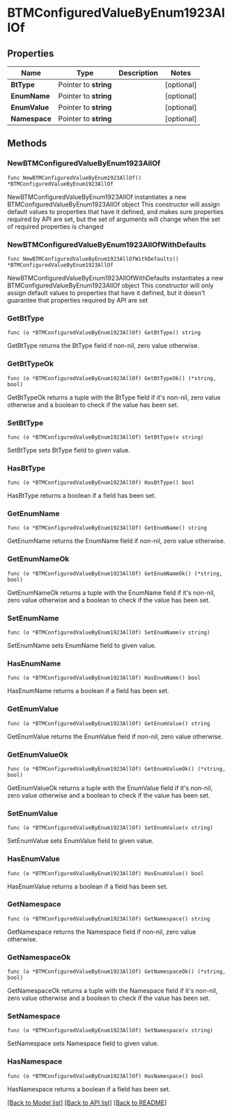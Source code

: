 # BTMConfiguredValueByEnum1923AllOf

## Properties

Name | Type | Description | Notes
------------ | ------------- | ------------- | -------------
**BtType** | Pointer to **string** |  | [optional] 
**EnumName** | Pointer to **string** |  | [optional] 
**EnumValue** | Pointer to **string** |  | [optional] 
**Namespace** | Pointer to **string** |  | [optional] 

## Methods

### NewBTMConfiguredValueByEnum1923AllOf

`func NewBTMConfiguredValueByEnum1923AllOf() *BTMConfiguredValueByEnum1923AllOf`

NewBTMConfiguredValueByEnum1923AllOf instantiates a new BTMConfiguredValueByEnum1923AllOf object
This constructor will assign default values to properties that have it defined,
and makes sure properties required by API are set, but the set of arguments
will change when the set of required properties is changed

### NewBTMConfiguredValueByEnum1923AllOfWithDefaults

`func NewBTMConfiguredValueByEnum1923AllOfWithDefaults() *BTMConfiguredValueByEnum1923AllOf`

NewBTMConfiguredValueByEnum1923AllOfWithDefaults instantiates a new BTMConfiguredValueByEnum1923AllOf object
This constructor will only assign default values to properties that have it defined,
but it doesn't guarantee that properties required by API are set

### GetBtType

`func (o *BTMConfiguredValueByEnum1923AllOf) GetBtType() string`

GetBtType returns the BtType field if non-nil, zero value otherwise.

### GetBtTypeOk

`func (o *BTMConfiguredValueByEnum1923AllOf) GetBtTypeOk() (*string, bool)`

GetBtTypeOk returns a tuple with the BtType field if it's non-nil, zero value otherwise
and a boolean to check if the value has been set.

### SetBtType

`func (o *BTMConfiguredValueByEnum1923AllOf) SetBtType(v string)`

SetBtType sets BtType field to given value.

### HasBtType

`func (o *BTMConfiguredValueByEnum1923AllOf) HasBtType() bool`

HasBtType returns a boolean if a field has been set.

### GetEnumName

`func (o *BTMConfiguredValueByEnum1923AllOf) GetEnumName() string`

GetEnumName returns the EnumName field if non-nil, zero value otherwise.

### GetEnumNameOk

`func (o *BTMConfiguredValueByEnum1923AllOf) GetEnumNameOk() (*string, bool)`

GetEnumNameOk returns a tuple with the EnumName field if it's non-nil, zero value otherwise
and a boolean to check if the value has been set.

### SetEnumName

`func (o *BTMConfiguredValueByEnum1923AllOf) SetEnumName(v string)`

SetEnumName sets EnumName field to given value.

### HasEnumName

`func (o *BTMConfiguredValueByEnum1923AllOf) HasEnumName() bool`

HasEnumName returns a boolean if a field has been set.

### GetEnumValue

`func (o *BTMConfiguredValueByEnum1923AllOf) GetEnumValue() string`

GetEnumValue returns the EnumValue field if non-nil, zero value otherwise.

### GetEnumValueOk

`func (o *BTMConfiguredValueByEnum1923AllOf) GetEnumValueOk() (*string, bool)`

GetEnumValueOk returns a tuple with the EnumValue field if it's non-nil, zero value otherwise
and a boolean to check if the value has been set.

### SetEnumValue

`func (o *BTMConfiguredValueByEnum1923AllOf) SetEnumValue(v string)`

SetEnumValue sets EnumValue field to given value.

### HasEnumValue

`func (o *BTMConfiguredValueByEnum1923AllOf) HasEnumValue() bool`

HasEnumValue returns a boolean if a field has been set.

### GetNamespace

`func (o *BTMConfiguredValueByEnum1923AllOf) GetNamespace() string`

GetNamespace returns the Namespace field if non-nil, zero value otherwise.

### GetNamespaceOk

`func (o *BTMConfiguredValueByEnum1923AllOf) GetNamespaceOk() (*string, bool)`

GetNamespaceOk returns a tuple with the Namespace field if it's non-nil, zero value otherwise
and a boolean to check if the value has been set.

### SetNamespace

`func (o *BTMConfiguredValueByEnum1923AllOf) SetNamespace(v string)`

SetNamespace sets Namespace field to given value.

### HasNamespace

`func (o *BTMConfiguredValueByEnum1923AllOf) HasNamespace() bool`

HasNamespace returns a boolean if a field has been set.


[[Back to Model list]](../README.md#documentation-for-models) [[Back to API list]](../README.md#documentation-for-api-endpoints) [[Back to README]](../README.md)


